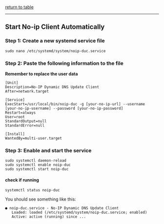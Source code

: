 [return to table](../README.md)

---

## Start No-ip Client Automatically

### Step 1: Create a new systemd service file
```
sudo nano /etc/systemd/system/noip-duc.service
```

### Step 2: Paste the following information to the file

**Remember to replace the user data**

```
[Unit]
Description=No-IP Dynamic DNS Update Client
After=network.target

[Service]
ExecStart=/usr/local/bin/noip-duc -g [your-no-ip-url] --username [your-no-ip-username] --password [your-no-ip-password]
Restart=always
User=root
StandardOutput=null
StandardError=null

[Install]
WantedBy=multi-user.target
```

### Step 3: Enable and start the service
```
sudo systemctl daemon-reload
sudo systemctl enable noip-duc
sudo systemctl start noip-duc

```

#### check if running
```
systemctl status noip-duc
```

You should see something like this:
```
● noip-duc.service - No-IP Dynamic DNS Update Client
   Loaded: loaded (/etc/systemd/system/noip-duc.service; enabled)
   Active: active (running) since ...
```

